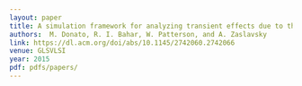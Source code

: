 ```yaml
---
layout: paper
title: A simulation framework for analyzing transient effects due to thermal noise in sub-threshold circuits 
authors:  M. Donato, R. I. Bahar, W. Patterson, and A. Zaslavsky 
link: https://dl.acm.org/doi/abs/10.1145/2742060.2742066
venue: GLSVLSI
year: 2015
pdf: pdfs/papers/
---
```

